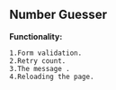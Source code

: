 ## Number Guesser

**Functionality:**

    1.Form validation.
	2.Retry count.
	3.The message .
	4.Reloading the page.
